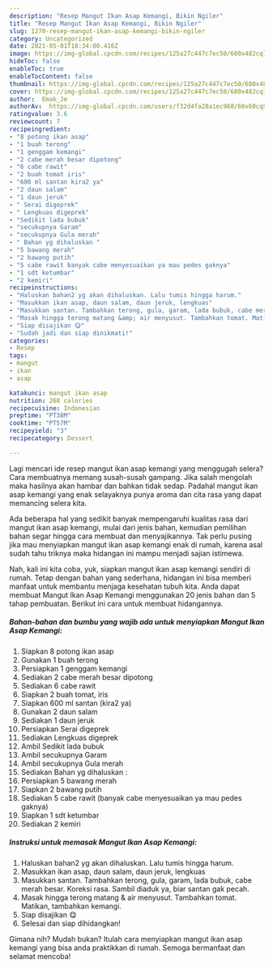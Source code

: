 ```yaml
---
description: "Resep Mangut Ikan Asap Kemangi, Bikin Ngiler"
title: "Resep Mangut Ikan Asap Kemangi, Bikin Ngiler"
slug: 1270-resep-mangut-ikan-asap-kemangi-bikin-ngiler
category: Uncategorized
date: 2021-05-01T18:34:00.416Z
image: https://img-global.cpcdn.com/recipes/125a27c447c7ec50/680x482cq70/mangut-ikan-asap-kemangi-foto-resep-utama.jpg
hideToc: false
enableToc: true
enableTocContent: false
thumbnail: https://img-global.cpcdn.com/recipes/125a27c447c7ec50/680x482cq70/mangut-ikan-asap-kemangi-foto-resep-utama.jpg
cover: https://img-global.cpcdn.com/recipes/125a27c447c7ec50/680x482cq70/mangut-ikan-asap-kemangi-foto-resep-utama.jpg
author:  Emak_Je
authorAv:  https://img-global.cpcdn.com/users/f32d4fa28a1ec968/60x60cq50/avatar.jpg
ratingvalue: 3.6
reviewcount: 7
recipeingredient:
- "8 potong ikan asap"
- "1 buah terong"
- "1 genggam kemangi"
- "2 cabe merah besar dipotong"
- "6 cabe rawit"
- "2 buah tomat iris"
- "600 ml santan kira2 ya"
- "2 daun salam"
- "1 daun jeruk"
- " Serai digeprek"
- " Lengkuas digeprek"
- "Sedikit lada bubuk"
- "secukupnya Garam"
- "secukupnya Gula merah"
- " Bahan yg dihaluskan "
- "5 bawang merah"
- "2 bawang putih"
- "5 cabe rawit banyak cabe menyesuaikan ya mau pedes gaknya"
- "1 sdt ketumbar"
- "2 kemiri"
recipeinstructions:
- "Haluskan bahan2 yg akan dihaluskan. Lalu tumis hingga harum."
- "Masukkan ikan asap, daun salam, daun jeruk, lengkuas"
- "Masukkan santan. Tambahkan terong, gula, garam, lada bubuk, cabe merah besar. Koreksi rasa. Sambil diaduk ya, biar santan gak pecah."
- "Masak hingga terong matang &amp; air menyusut. Tambahkan tomat. Matikan, tambahkan kemangi."
- "Siap disajikan 😋"
- "Sudah jadi dan siap dinikmati!"
categories:
- Resep
tags:
- mangut
- ikan
- asap

katakunci: mangut ikan asap 
nutrition: 268 calories
recipecuisine: Indonesian
preptime: "PT38M"
cooktime: "PT57M"
recipeyield: "3"
recipecategory: Dessert

---
```



Lagi mencari ide resep mangut ikan asap kemangi yang menggugah selera? Cara membuatnya memang susah-susah gampang. Jika salah mengolah maka hasilnya akan hambar dan bahkan tidak sedap. Padahal mangut ikan asap kemangi yang enak selayaknya punya aroma dan cita rasa yang dapat memancing selera kita.




Ada beberapa hal yang sedikit banyak mempengaruhi kualitas rasa dari mangut ikan asap kemangi, mulai dari jenis bahan, kemudian pemilihan bahan segar hingga cara membuat dan menyajikannya. Tak perlu pusing jika mau menyiapkan mangut ikan asap kemangi enak di rumah, karena asal sudah tahu triknya maka hidangan ini mampu menjadi sajian istimewa.


Nah, kali ini kita coba, yuk, siapkan mangut ikan asap kemangi sendiri di rumah. Tetap dengan bahan yang sederhana, hidangan ini bisa memberi manfaat untuk membantu menjaga kesehatan tubuh kita. Anda dapat membuat Mangut Ikan Asap Kemangi menggunakan 20 jenis bahan dan 5 tahap pembuatan. Berikut ini cara untuk membuat hidangannya.

<!--inarticleads1-->

##### Bahan-bahan dan bumbu yang wajib ada untuk menyiapkan Mangut Ikan Asap Kemangi:

1. Siapkan 8 potong ikan asap
1. Gunakan 1 buah terong
1. Persiapkan 1 genggam kemangi
1. Sediakan 2 cabe merah besar dipotong
1. Sediakan 6 cabe rawit
1. Siapkan 2 buah tomat, iris
1. Siapkan 600 ml santan (kira2 ya)
1. Gunakan 2 daun salam
1. Sediakan 1 daun jeruk
1. Persiapkan  Serai digeprek
1. Sediakan  Lengkuas digeprek
1. Ambil Sedikit lada bubuk
1. Ambil secukupnya Garam
1. Ambil secukupnya Gula merah
1. Sediakan  Bahan yg dihaluskan :
1. Persiapkan 5 bawang merah
1. Siapkan 2 bawang putih
1. Sediakan 5 cabe rawit (banyak cabe menyesuaikan ya mau pedes gaknya)
1. Siapkan 1 sdt ketumbar
1. Sediakan 2 kemiri




<!--inarticleads2-->

##### Instruksi untuk memasak Mangut Ikan Asap Kemangi:

1. Haluskan bahan2 yg akan dihaluskan. Lalu tumis hingga harum.
1. Masukkan ikan asap, daun salam, daun jeruk, lengkuas
1. Masukkan santan. Tambahkan terong, gula, garam, lada bubuk, cabe merah besar. Koreksi rasa. Sambil diaduk ya, biar santan gak pecah.
1. Masak hingga terong matang &amp; air menyusut. Tambahkan tomat. Matikan, tambahkan kemangi.
1. Siap disajikan 😋
1. Selesai dan siap dihidangkan!



Gimana nih? Mudah bukan? Itulah cara menyiapkan mangut ikan asap kemangi yang bisa anda praktikkan di rumah. Semoga bermanfaat dan selamat mencoba!
